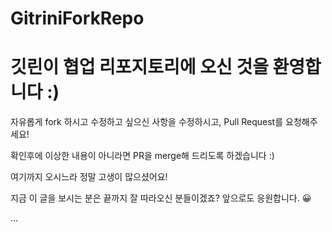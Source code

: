 # GitriniForkRepo

# 깃린이 협업 리포지토리에 오신 것을 환영합니다 :)

자유롭게 fork 하시고 수정하고 싶으신 사항을 수정하시고, Pull Request를 요청해주세요!

확인후에 이상한 내용이 아니라면 PR을 merge해 드리도록 하겠습니다 :)

여기까지 오시느라 정말 고생이 많으셨어요!

지금 이 글을 보시는 분은 끝까지 잘 따라오신 분들이겠죠? 앞으로도 응원합니다. 😀

...
